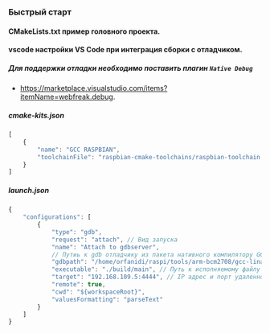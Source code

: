 ### Быстрый старт

#### CMakeLists.txt пример головного проекта.

#### vscode настройки VS Code при интеграция сборки с отладчиком.
##### Для поддержки отладки необходимо поставить плагин `Native Debug`
* https://marketplace.visualstudio.com/items?itemName=webfreak.debug.

##### cmake-kits.json
```javascript
[
    {
        "name": "GCC RASPBIAN",
        "toolchainFile": "raspbian-cmake-toolchains/raspbian-toolchain.cmake"
    }
]
```

##### launch.json
```javascript
{
    "configurations": [
        {
            "type": "gdb",
            "request": "attach", // Вид запуска
            "name": "Attach to gdbserver",
            // Путиь к gdb отладчику из пакета нативного компилятору GCC
            "gdbpath": "/home/orfanidi/raspi/tools/arm-bcm2708/gcc-linaro-arm-linux-gnueabihf-raspbian-x64/bin/arm-linux-gnueabihf-gdb",
            "executable": "./build/main", // Путь к исполняемому файлу
            "target": "192.168.109.5:4444", // IP адрес и порт удаленного устройства
            "remote": true,
            "cwd": "${workspaceRoot}",
            "valuesFormatting": "parseText"
        }
    ]
}
```
